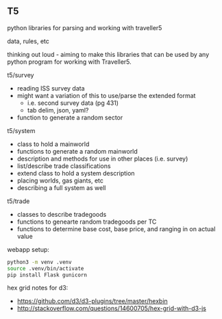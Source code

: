 T5
--

python libraries for parsing and working with traveller5

data, rules, etc

thinking out loud - aiming to make this libraries that can be used
by any python program for working with Traveller5.

t5/survey
 - reading ISS survey data
 - might want a variation of this to use/parse the extended format
   - i.e. second survey data (pg 431)
   - tab delim, json, yaml?
 - function to generate a random sector

t5/system
 - class to hold a mainworld
 - functions to generate a random mainworld
 - description and methods for use in other places (i.e. survey)
 - list/describe trade classifications
 - extend class to hold a system description
  - placing worlds, gas giants, etc
  - describing a full system as well

t5/trade
 - classes to describe tradegoods
 - functions to genearte random tradegoods per TC
 - functions to determine base cost, base price, and ranging in on actual value

webapp setup:

```bash
python3 -m venv .venv
source .venv/bin/activate
pip install Flask gunicorn
```

hex grid notes for d3:
* https://github.com/d3/d3-plugins/tree/master/hexbin
* http://stackoverflow.com/questions/14600705/hex-grid-with-d3-js
